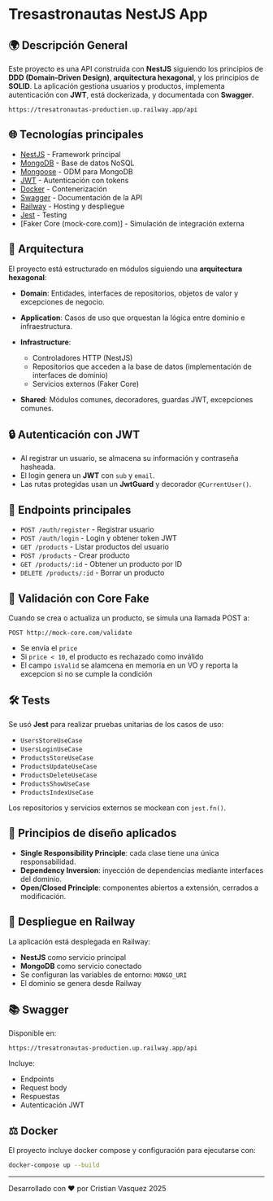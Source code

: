# Tresastronautas NestJS App

## 🌍 Descripción General

Este proyecto es una API construida con **NestJS** siguiendo los principios de **DDD (Domain-Driven Design)**, **arquitectura hexagonal**, y los principios de **SOLID**. La aplicación gestiona usuarios y productos, implementa autenticación con **JWT**, está dockerizada, y documentada con **Swagger**.

```
https://tresatronautas-production.up.railway.app/api
```

## 🌐 Tecnologías principales

* [NestJS](https://nestjs.com/) - Framework principal
* [MongoDB](https://www.mongodb.com/) - Base de datos NoSQL
* [Mongoose](https://mongoosejs.com/) - ODM para MongoDB
* [JWT](https://jwt.io/) - Autenticación con tokens
* [Docker](https://www.docker.com/) - Contenerización
* [Swagger](https://swagger.io/) - Documentación de la API
* [Railway](https://railway.app/) - Hosting y despliegue
* [Jest](https://jestjs.io/) - Testing
* \[Faker Core (mock-core.com)] - Simulación de integración externa

## 🔧 Arquitectura

El proyecto está estructurado en módulos siguiendo una **arquitectura hexagonal**:

* **Domain**: Entidades, interfaces de repositorios, objetos de valor y excepciones de negocio.
* **Application**: Casos de uso que orquestan la lógica entre dominio e infraestructura.
* **Infrastructure**:

  * Controladores HTTP (NestJS)
  * Repositorios que acceden a la base de datos (implementación de interfaces de dominio)
  * Servicios externos (Faker Core)
* **Shared**: Módulos comunes, decoradores, guardas JWT, excepciones comunes.

## 🔒 Autenticación con JWT

* Al registrar un usuario, se almacena su información y contraseña hasheada.
* El login genera un **JWT** con `sub` y `email`.
* Las rutas protegidas usan un **JwtGuard** y decorador `@CurrentUser()`.

## 🔢 Endpoints principales

* `POST /auth/register` - Registrar usuario
* `POST /auth/login` - Login y obtener token JWT
* `GET /products` - Listar productos del usuario
* `POST /products` - Crear producto
* `GET /products/:id` - Obtener un producto por ID
* `DELETE /products/:id` - Borrar un producto

## 🔹 Validación con Core Fake

Cuando se crea o actualiza un producto, se simula una llamada POST a:

```
POST http://mock-core.com/validate
```

* Se envía el `price`
* Si `price < 10`, el producto es rechazado como inválido
* El campo `isValid` se alamcena en memoria en un VO y reporta la excepcion si no se cumple la condición 

## 🛠️ Tests

Se usó **Jest** para realizar pruebas unitarias de los casos de uso:

* `UsersStoreUseCase`
* `UsersLoginUseCase`
* `ProductsStoreUseCase`
* `ProductsUpdateUseCase`
* `ProductsDeleteUseCase`
* `ProductsShowUseCase`
* `ProductsIndexUseCase`

Los repositorios y servicios externos se mockean con `jest.fn()`.

## 🧱 Principios de diseño aplicados

* **Single Responsibility Principle**: cada clase tiene una única responsabilidad.
* **Dependency Inversion**: inyección de dependencias mediante interfaces del dominio.
* **Open/Closed Principle**: componentes abiertos a extensión, cerrados a modificación.

## 🚀 Despliegue en Railway

La aplicación está desplegada en Railway:

* **NestJS** como servicio principal
* **MongoDB** como servicio conectado
* Se configuran las variables de entorno: `MONGO_URI`
* El dominio se genera desde Railway

## 📚 Swagger

Disponible en:

```
https://tresatronautas-production.up.railway.app/api
```

Incluye:

* Endpoints
* Request body
* Respuestas
* Autenticación JWT

## ⚖️ Docker

El proyecto incluye docker compose y configuración para ejecutarse con:

```bash
docker-compose up --build
```

---

Desarrollado con ❤ por Cristian Vasquez 2025